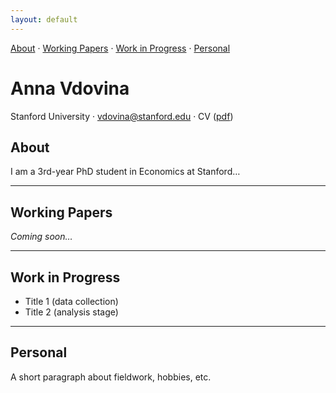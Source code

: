 ```yaml
---
layout: default
---
```


<nav>
  <a href="#about">About</a> ·
  <a href="#working">Working Papers</a> ·
  <a href="#wip">Work in Progress</a> ·
  <a href="#personal">Personal</a>
</nav>

# Anna Vdovina
Stanford University · vdovina@stanford.edu · CV ([pdf](/assets/cv.pdf))

## <a id="about"></a>About
I am a 3rd-year PhD student in Economics at Stanford…

---

## <a id="working"></a>Working Papers
*Coming soon…*

---

## <a id="wip"></a>Work in Progress
- Title 1 (data collection)
- Title 2 (analysis stage)

---

## <a id="personal"></a>Personal
A short paragraph about fieldwork, hobbies, etc.
